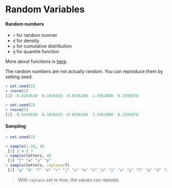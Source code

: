 # Random Variables

#### Random numbers

* `r` for random numner
* `d` for density
* `p` for cumulative distribution
* `q` for quantile function

More about functions is [here](http://www.biogem.org/downloads/notes/Generating%20Random%20Variables%20in%20R.pdf).

The random numbers are not actually random. You can reproduce them by setting seed.

``` R
> set.seed(1)
> rnorm(5)
[1] -0.6264538  0.1836433 -0.8356286  1.5952808  0.3295078

> set.seed(1)
> rnorm(5)
[1] -0.6264538  0.1836433 -0.8356286  1.5952808  0.3295078
```

#### Sampling

``` R
> set.seed(1)

> sample(1:10, 4)
 [1] 3 4 5 7
> sample(letters, 4)
 [1] "f" "w" "y" "p"
> sample(letters, replace=T)
 [1] "q" "b" "f" "e" "r" "j" "u" "m" "s" "z" "j" "u" "y" "f" "q" "d" "g" "k" "a" "j" "w" "i" "m" "p" "m" "e"
```

> With `replace` set to true, the values can repeate.
